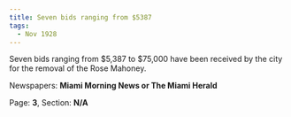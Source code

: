 ```yaml
---  
title: Seven bids ranging from $5387  
tags:  
  - Nov 1928  
---  
```

  
Seven bids ranging from $5,387 to $75,000 have been received by the city for the removal of the Rose Mahoney.  
  
Newspapers: **Miami Morning News or The Miami Herald**  
  
Page: **3**, Section: **N/A** 
